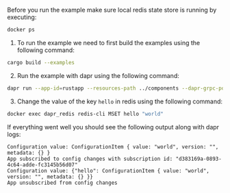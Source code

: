 Before you run the example make sure local redis state store is running by executing:
```bash
docker ps
```

1. To run the example we need to first build the examples using the following command:

```bash
cargo build --examples
```

2. Run the example with dapr using the following command:


```bash
dapr run --app-id=rustapp --resources-path ../components --dapr-grpc-port 3500 -- cargo run --example configuration
```

3. Change the value of the key `hello` in redis using the following command:

```bash
docker exec dapr_redis redis-cli MSET hello "world"
```


If everything went well you should see the following output along with dapr logs:
```
Configuration value: ConfigurationItem { value: "world", version: "", metadata: {} }
App subscribed to config changes with subscription id: "d383169a-0893-4c64-adde-fc3145b56d07" 
Configuration value: {"hello": ConfigurationItem { value: "world", version: "", metadata: {} }}
App unsubscribed from config changes
```


